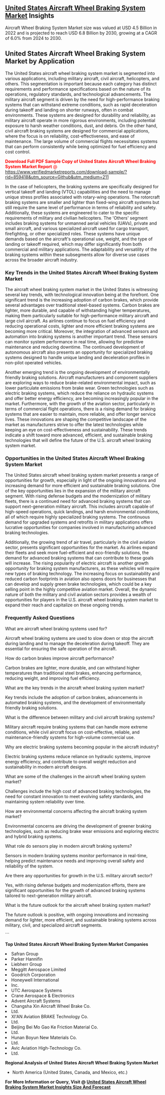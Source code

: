 <h2><a href="https://www.verifiedmarketreports.com/download-sample/?rid=859418&amp;utm_source=Github&amp;utm_medium=211" target="_blank">United States Aircraft Wheel Braking System Market</a> Insights</h2><p>Aircraft Wheel Braking System Market size was valued at USD 4.5 Billion in 2022 and is projected to reach USD 6.8 Billion by 2030, growing at a CAGR of 6.0% from 2024 to 2030.</p><p><h2>United States Aircraft Wheel Braking System Market by Application</h2><p>The United States aircraft wheel braking system market is segmented into various applications, including military aircraft, civil aircraft, helicopters, and others. This segmentation is important because each category has distinct requirements and performance specifications based on the nature of its operations, regulatory standards, and technological advancements. The military aircraft segment is driven by the need for high-performance braking systems that can withstand extreme conditions, such as rapid deceleration during takeoff and landing on shorter runways, often in combat environments. These systems are designed for durability and reliability, as military aircraft operate in more rigorous environments, including potential exposure to harsh weather conditions, dust, and debris. On the other hand, civil aircraft braking systems are designed for commercial applications, where the focus is on reliability, cost-effectiveness, and ease of maintenance. The large volume of commercial flights necessitates systems that can perform consistently while being optimized for fuel efficiency and cost control.<p><p><span class=""><span style="color: #ff0000;"><strong>Download Full PDF Sample Copy of United States Aircraft Wheel Braking System Market Report</strong> @ </span><a href="https://www.verifiedmarketreports.com/download-sample/?rid=859418&amp;utm_source=Github&amp;utm_medium=211" target="_blank">https://www.verifiedmarketreports.com/download-sample/?rid=859418&amp;utm_source=Github&amp;utm_medium=211</a></span></p></p><p>In the case of helicopters, the braking systems are specifically designed for vertical takeoff and landing (VTOL) capabilities and the need to manage unique stress profiles associated with rotary-wing operations. The rotorcraft braking systems are smaller and lighter than fixed-wing aircraft systems but still require the same level of performance in terms of reliability and safety. Additionally, these systems are engineered to cater to the specific requirements of military and civilian helicopters. The 'Others' segment includes braking systems for unmanned aerial vehicles (UAVs), private and small aircraft, and various specialized aircraft used for cargo transport, firefighting, or other specialized roles. These systems have unique demands based on the aircraft's operational use, weight, and the type of landing or takeoff required, which may differ significantly from both commercial and military applications. The adaptability and versatility of the braking systems within these subsegments allow for diverse use cases across the broader aircraft industry. </p><h3>Key Trends in the United States Aircraft Wheel Braking System Market</h3><p>The aircraft wheel braking system market in the United States is witnessing several key trends, with technological innovation being at the forefront. One significant trend is the increasing adoption of carbon brakes, which provide several advantages over traditional steel-based systems. Carbon brakes are lighter, more durable, and capable of withstanding higher temperatures, making them particularly suitable for high-performance military aircraft and large civil aircraft. As airlines continue to focus on fuel efficiency and reducing operational costs, lighter and more efficient braking systems are becoming more critical. Moreover, the integration of advanced sensors and automation into braking systems is another important trend. These sensors can monitor system performance in real time, allowing for predictive maintenance and reducing downtime. The continued development of autonomous aircraft also presents an opportunity for specialized braking systems designed to handle unique landing and deceleration profiles in non-pilot operated vehicles.<p>Another emerging trend is the ongoing development of environmentally friendly braking solutions. Aircraft manufacturers and component suppliers are exploring ways to reduce brake-related environmental impact, such as lower particulate emissions from brake wear. Green technologies such as electric braking systems, which reduce the reliance on hydraulic systems and offer better energy efficiency, are becoming increasingly popular in the market. Furthermore, with the growth of the aviation sector, particularly in terms of commercial flight operations, there is a rising demand for braking systems that are easier to maintain, more reliable, and offer longer service lives. These innovations are shaping the competitive landscape of the market as manufacturers strive to offer the latest technologies while keeping an eye on cost-effectiveness and sustainability. These trends indicate a shift toward more advanced, efficient, and sustainable braking technologies that will define the future of the U.S. aircraft wheel braking system market.</p><h3>Opportunities in the United States Aircraft Wheel Braking System Market</h3><p>The United States aircraft wheel braking system market presents a range of opportunities for growth, especially in light of the ongoing innovations and increasing demand for more efficient and sustainable braking solutions. One of the key opportunities lies in the expansion of the military aircraft segment. With rising defense budgets and the modernization of military fleets, there is a continued need for advanced braking systems that can support next-generation military aircraft. This includes aircraft capable of high-speed operations, quick landings, and harsh environmental conditions, all of which require highly specialized braking systems. The continuous demand for upgraded systems and retrofits in military applications offers lucrative opportunities for companies involved in manufacturing advanced braking technologies. <p>Additionally, the growing trend of air travel, particularly in the civil aviation sector, presents significant opportunities for the market. As airlines expand their fleets and seek more fuel-efficient and eco-friendly solutions, the demand for advanced braking systems that can contribute to these goals will increase. The rising popularity of electric aircraft is another growth opportunity for braking system manufacturers, as these vehicles will require new types of braking technology. The increasing focus on sustainability and reduced carbon footprints in aviation also opens doors for businesses that can develop and supply green brake technologies, which could be a key selling point in the highly competitive aviation market. Overall, the dynamic nature of both the military and civil aviation sectors provides a wealth of opportunities for players in the U.S. aircraft wheel braking system market to expand their reach and capitalize on these ongoing trends.</p><h3>Frequently Asked Questions</h3><p>What are aircraft wheel braking systems used for?</p><p>Aircraft wheel braking systems are used to slow down or stop the aircraft during landing and to manage the deceleration during takeoff. They are essential for ensuring the safe operation of the aircraft.</p><p>How do carbon brakes improve aircraft performance?</p><p>Carbon brakes are lighter, more durable, and can withstand higher temperatures than traditional steel brakes, enhancing performance, reducing weight, and improving fuel efficiency.</p><p>What are the key trends in the aircraft wheel braking system market?</p><p>Key trends include the adoption of carbon brakes, advancements in automated braking systems, and the development of environmentally friendly braking solutions.</p><p>What is the difference between military and civil aircraft braking systems?</p><p>Military aircraft require braking systems that can handle more extreme conditions, while civil aircraft focus on cost-effective, reliable, and maintenance-friendly systems for high-volume commercial use.</p><p>Why are electric braking systems becoming popular in the aircraft industry?</p><p>Electric braking systems reduce reliance on hydraulic systems, improve energy efficiency, and contribute to overall weight reduction and sustainability in modern aircraft designs.</p><p>What are some of the challenges in the aircraft wheel braking system market?</p><p>Challenges include the high cost of advanced braking technologies, the need for constant innovation to meet evolving safety standards, and maintaining system reliability over time.</p><p>How are environmental concerns affecting the aircraft braking system market?</p><p>Environmental concerns are driving the development of greener braking technologies, such as reducing brake wear emissions and exploring electric and hybrid braking systems.</p><p>What role do sensors play in modern aircraft braking systems?</p><p>Sensors in modern braking systems monitor performance in real-time, helping predict maintenance needs and improving overall safety and reliability of the system.</p><p>Are there any opportunities for growth in the U.S. military aircraft sector?</p><p>Yes, with rising defense budgets and modernization efforts, there are significant opportunities for the growth of advanced braking systems tailored to next-generation military aircraft.</p><p>What is the future outlook for the aircraft wheel braking system market?</p><p>The future outlook is positive, with ongoing innovations and increasing demand for lighter, more efficient, and sustainable braking systems across military, civil, and specialized aircraft segments.</p>```</p><p><strong>Top United States Aircraft Wheel Braking System Market Companies</strong></p><div data-test-id=""><p><li>Safran Group</li><li> Parker Hannifin</li><li> Liebherr Group</li><li> Meggitt Aerospace Limited</li><li> Goodrich Corporation</li><li> Honeywell International</li><li> Inc.</li><li> UTC Aerospace Systems</li><li> Crane Aerospace & Electronics</li><li> Advent Aircraft Systems</li><li> Changsha Xin Aircraft Wheel Brake Co.</li><li> Ltd.</li><li> XI'AN Aviation BRAKE Technology Co.</li><li> Ltd.</li><li> Beijing Bei Mo Gao Ke Friction Material Co.</li><li> Ltd.</li><li> Hunan Boyun New Materials Co.</li><li> Ltd.</li><li> Avic Aviation High-Technology Co.</li><li> Ltd.</li></p><div><strong>Regional Analysis of&nbsp;United States Aircraft Wheel Braking System Market</strong></div><ul><li dir="ltr"><p dir="ltr">North America&nbsp;(United States, Canada, and Mexico, etc.)</p></li></ul><p><strong>For More Information or Query, Visit @&nbsp;</strong><strong><a href="https://www.verifiedmarketreports.com/product/aircraft-wheel-braking-system-market/?utm_source=Github&amp;utm_medium=211" target="_blank">United States Aircraft Wheel Braking System Market Insights Size And Forecast</a></strong></p></div>
